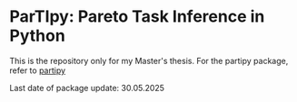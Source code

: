 # ParTIpy: Pareto Task Inference in Python

This is the repository only for my Master's thesis. For the partipy package, refer to [partipy](https://github.com/saezlab/ParTIpy)

Last date of package update: 30.05.2025
